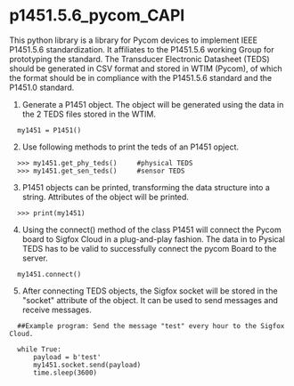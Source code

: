 # p1451.5.6_pycom_CAPI

This python library is a library for Pycom devices to implement IEEE P1451.5.6 standardization. It affiliates to the P1451.5.6 working Group for prototyping the standard. The Transducer Electronic Datasheet (TEDS) should be generated in CSV format and stored in WTIM (Pycom), of which the format should be in compliance with the P1451.5.6 standard and the P1451.0 standard.

1. Generate a P1451 object. The object will be generated using the data in the 2 TEDS files stored in the WTIM.
```
  my1451 = P1451()
```
2. Use following methods to print the teds of an P1451 opject.
```
  >>> my1451.get_phy_teds()     #physical TEDS
  >>> my1451.get_sen_teds()     #sensor TEDS
```
3. P1451 objects can be printed, transforming the data structure into a string. Attributes of the object will be printed.
```
  >>> print(my1451)
```
4. Using the connect() method of the class P1451 will connect the Pycom board to Sigfox Cloud in a plug-and-play fashion. The data in to Pysical TEDS has to be valid to successfully connect the pycom Board to the server.
```
  my1451.connect()
```
5. After connecting TEDS objects, the Sigfox socket will be stored in the "socket" attribute of the object. It can be used to send messages and receive messages.

```
  ##Example program: Send the message "test" every hour to the Sigfox Cloud.

  while True:
      payload = b'test'
      my1451.socket.send(payload)
      time.sleep(3600)
```
